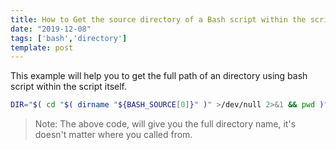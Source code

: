 ```yaml
---
title: How to Get the source directory of a Bash script within the script itself
date: "2019-12-08"
tags: ['bash','directory']
template: post
---
```


This example will help you to get the full path of an directory using bash script within the script itself.

```bash
DIR="$( cd "$( dirname "${BASH_SOURCE[0]}" )" >/dev/null 2>&1 && pwd )"
```

>Note: The above code, will give you the full directory name, it's doesn't matter where you called from.
